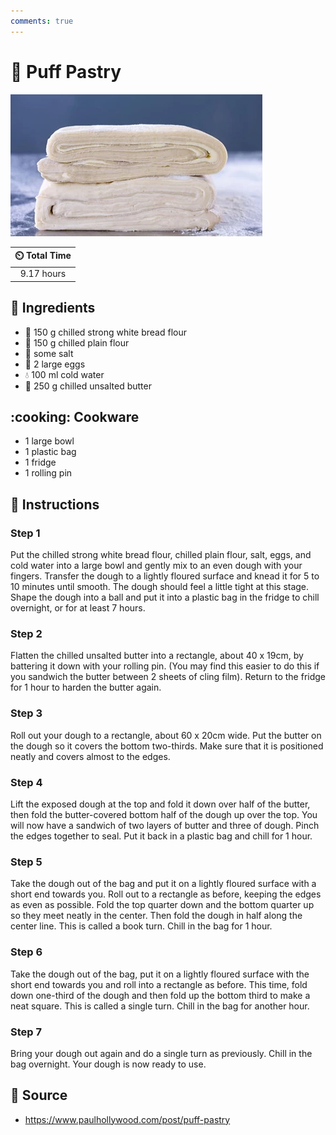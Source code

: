 ```yaml
---
comments: true
---
```

# :pie: Puff Pastry

![Puff Pastry](../../assets/images/puff-pastry.png)

| :timer_clock: Total Time |
|:-----------------------: |
| 9.17 hours |

## :salt: Ingredients

- :ear_of_rice: 150 g chilled strong white bread flour
- :ear_of_rice: 150 g chilled plain flour
- :salt: some salt
- :egg: 2 large eggs
- :droplet: 100 ml cold water
- :butter: 250 g chilled unsalted butter

## :cooking: Cookware

- 1 large bowl
- 1 plastic bag
- 1 fridge
- 1 rolling pin

## :pencil: Instructions

### Step 1

Put the chilled strong white bread flour, chilled plain flour, salt, eggs, and cold water into a large bowl and gently
mix to an even dough with your fingers. Transfer the dough to a lightly floured surface and knead it for 5 to 10 minutes
until smooth. The dough should feel a little tight at this stage. Shape the dough into a ball and put it into a plastic
bag in the fridge to chill overnight, or for at least 7 hours.

### Step 2

Flatten the chilled unsalted butter into a rectangle, about 40 x 19cm, by battering it down with your rolling pin. (You
may find this easier to do this if you sandwich the butter between 2 sheets of cling film). Return to the fridge for 1
hour to harden the butter again.

### Step 3

Roll out your dough to a rectangle, about 60 x 20cm wide. Put the butter on the dough so it covers the bottom
two-thirds. Make sure that it is positioned neatly and covers almost to the edges.

### Step 4

Lift the exposed dough at the top and fold it down over half of the butter, then fold the butter-covered bottom half of
the dough up over the top. You will now have a sandwich of two layers of butter and three of dough. Pinch the edges
together to seal. Put it back in a plastic bag and chill for 1 hour.

### Step 5

Take the dough out of the bag and put it on a lightly floured surface with a short end towards you. Roll out to a
rectangle as before, keeping the edges as even as possible. Fold the top quarter down and the bottom quarter up so they
meet neatly in the center. Then fold the dough in half along the center line. This is called a book turn. Chill in the
bag for 1 hour.

### Step 6

Take the dough out of the bag, put it on a lightly floured surface with the short end towards you and roll into a
rectangle as before. This time, fold down one-third of the dough and then fold up the bottom third to make a neat
square. This is called a single turn. Chill in the bag for another hour.

### Step 7

Bring your dough out again and do a single turn as previously. Chill in the bag overnight. Your dough is now ready to
use.

## :link: Source

- <https://www.paulhollywood.com/post/puff-pastry>
